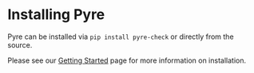 # Installing Pyre

Pyre can be installed via `pip install pyre-check` or directly from the source.

Please see our [Getting Started](https://pyre-check.org/docs/installation.html) page
for more information on installation.
